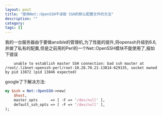 ```yaml
---
layout: post
title: "使用Net::OpenSSH不读取 SSH的默认配置文件的方法"
description: ""
category: 
tags: []
---
```



我的一台服务器由于要做ansible的管理机,为了性能的提升,将openssh升级到6.6,并做了私有的配置,但是之前用的Perl的一个Net::OpenSSH模块不能使用了,报如下错误

        unable to establish master SSH connection: bad ssh master at /root/.libnet-openssh-perl/root-10.28.70.21-13814-629135, socket owned by pid 13872 (pid 13846 expected)

google了下解决方法:

```perl
my $ssh = Net::OpenSSH->new(
    $host,
    master_opts      => [ -F => '/dev/null' ],
    default_ssh_opts => [ -F => '/dev/null' ],
);
```
